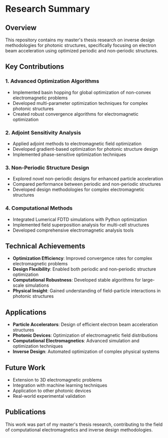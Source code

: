 # Research Summary

## Overview

This repository contains my master's thesis research on inverse design methodologies for photonic structures, specifically focusing on electron beam acceleration using optimized periodic and non-periodic structures.

## Key Contributions

### 1. Advanced Optimization Algorithms
- Implemented basin hopping for global optimization of non-convex electromagnetic problems
- Developed multi-parameter optimization techniques for complex photonic structures
- Created robust convergence algorithms for electromagnetic optimization

### 2. Adjoint Sensitivity Analysis
- Applied adjoint methods to electromagnetic field optimization
- Developed gradient-based optimization for photonic structure design
- Implemented phase-sensitive optimization techniques

### 3. Non-Periodic Structure Design
- Explored novel non-periodic designs for enhanced particle acceleration
- Compared performance between periodic and non-periodic structures
- Developed design methodologies for complex electromagnetic structures

### 4. Computational Methods
- Integrated Lumerical FDTD simulations with Python optimization
- Implemented field superposition analysis for multi-cell structures
- Developed comprehensive electromagnetic analysis tools

## Technical Achievements

- **Optimization Efficiency**: Improved convergence rates for complex electromagnetic problems
- **Design Flexibility**: Enabled both periodic and non-periodic structure optimization
- **Computational Robustness**: Developed stable algorithms for large-scale simulations
- **Physical Insight**: Gained understanding of field-particle interactions in photonic structures

## Applications

- **Particle Accelerators**: Design of efficient electron beam acceleration structures
- **Photonic Devices**: Optimization of electromagnetic field distributions
- **Computational Electromagnetics**: Advanced simulation and optimization techniques
- **Inverse Design**: Automated optimization of complex physical systems

## Future Work

- Extension to 3D electromagnetic problems
- Integration with machine learning techniques
- Application to other photonic devices
- Real-world experimental validation

## Publications

This work was part of my master's thesis research, contributing to the field of computational electromagnetics and inverse design methodologies.
